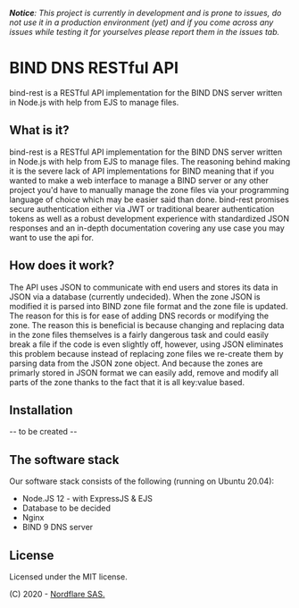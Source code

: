 _**Notice**: This project is currently in development and is prone to issues, do not use it in a production environment (yet) and if you come across any issues while testing it for yourselves please report them in the issues tab._

# BIND DNS RESTful API

bind-rest is a RESTful API implementation for the BIND DNS server written in Node.js with help from EJS to manage files. 

## What is it?

bind-rest is a RESTful API implementation for the BIND DNS server written in Node.js with help from EJS to manage files. The reasoning behind making it is the severe lack of API implementations for BIND meaning that if you wanted to make a web interface to manage a BIND server or any other project you'd have to manually manage the zone files via your programming language of choice which may be easier said than done. bind-rest promises secure authentication either via JWT or traditional bearer authentication tokens as well as a robust development experience with standardized JSON responses and an in-depth documentation covering any use case you may want to use the api for.

## How does it work?

The API uses JSON to communicate with end users and stores its data in JSON via a database (currently undecided). When the zone JSON is modified it is parsed into BIND zone file format and the zone file is updated. The reason for this is for ease of adding DNS records or modifying the zone. The reason this is beneficial is because changing and replacing data in the zone files themselves is a fairly dangerous task and could easily break a file if the code is even slightly off, however, using JSON eliminates this problem because instead of replacing zone files we re-create them by parsing data from the JSON zone object. And because the zones are primarly stored in JSON format we can easily add, remove and modify all parts of the zone thanks to the fact that it is all key:value based.

## Installation

-- to be created --

## The software stack

Our software stack consists of the following (running on Ubuntu 20.04):

* Node.JS 12 - with ExpressJS & EJS
* Database to be decided
* Nginx
* BIND 9 DNS server

## License

Licensed under the MIT license.

(C) 2020 - [Nordflare SAS.](https://bhk.arctischia.eu/look.php?cname=&cid=NS000018376797SAS)
